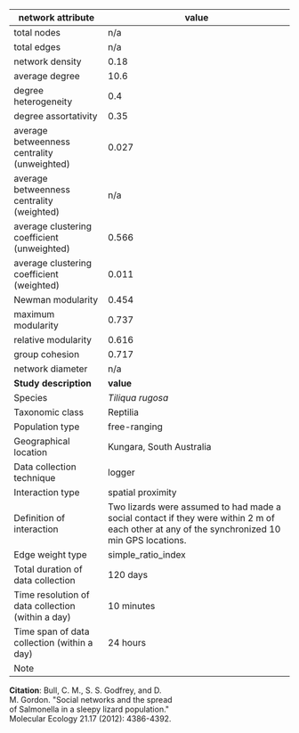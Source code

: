 network attribute|value
---|---
total nodes|n/a
total edges|n/a
network density|0.18
average degree|10.6
degree heterogeneity|0.4
degree assortativity|0.35
average betweenness centrality (unweighted)|0.027
average betweenness centrality (weighted)|n/a
average clustering coefficient (unweighted)|0.566
average clustering coefficient (weighted)|0.011
Newman modularity|0.454
maximum modularity|0.737
relative modularity|0.616
group cohesion|0.717
network diameter|n/a
**Study description**|**value**
Species|*Tiliqua rugosa*
Taxonomic class|Reptilia
Population type|free-ranging
Geographical location|Kungara, South Australia
Data collection technique|logger
Interaction type|spatial proximity
Definition of interaction|Two lizards were assumed to had made a social contact if they were within 2 m of each other at any of the synchronized 10 min GPS locations.
Edge weight type|simple_ratio_index
Total duration of data collection|120 days
Time resolution of data collection (within a day)|10 minutes
Time span of data collection (within a day)|24 hours
Note|
**Citation**: Bull, C. M., S. S. Godfrey, and D. <br> M. Gordon. "Social networks and the spread <br> of Salmonella in a sleepy lizard population." <br> Molecular Ecology 21.17 (2012): 4386-4392.